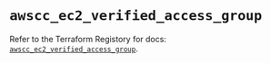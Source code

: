 # `awscc_ec2_verified_access_group`

Refer to the Terraform Registory for docs: [`awscc_ec2_verified_access_group`](https://registry.terraform.io/providers/hashicorp/awscc/0.70.0/docs/resources/ec2_verified_access_group).
